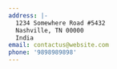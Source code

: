```yaml
---
address: |-
  1234 Somewhere Road #5432
  Nashville, TN 00000
  India
email: contactus@website.com
phone: '9898989898'
---
```

